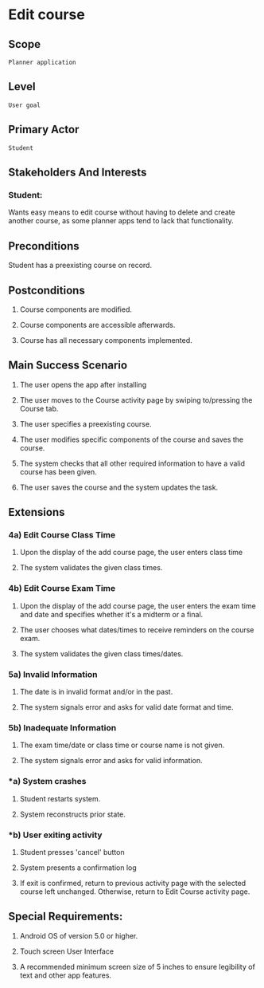 # Edit course 
## Scope
    Planner application 
## Level
    User goal
## Primary Actor 
    Student 
## Stakeholders And Interests
### Student: 
Wants easy means to edit course without having to delete and create another course, as some planner apps tend to lack that functionality.  

## Preconditions
Student has a preexisting course on record.

## Postconditions

1. Course components are modified.

2. Course components are accessible afterwards.

3. Course has all necessary components implemented.



## Main Success Scenario



1. The user opens the app after installing

2. The user moves to the Course activity page by swiping to/pressing the Course tab.

3. The user specifies a preexisting course.

4. The user modifies specific components of the course and saves the course.

5. The system checks that all other required information to have a valid course has been given.

6. The user saves the course and the system updates the task.



## Extensions

### 4a) Edit Course Class Time

1. Upon the display of the add course page, the user enters class time

2. The system validates the given class times.

### 4b) Edit Course Exam Time

1. Upon the display of the add course page, the user enters the exam time and date and specifies whether it's a midterm or a final.

2. The user chooses what dates/times to receive reminders on the course exam.

3. The system validates the given class times/dates.



### 5a) Invalid Information

1. The date is in invalid format and/or in the past.

2. The system signals error and asks for valid date format and time.

### 5b) Inadequate Information

1. The exam time/date or class time or course name is not given.

2. The system signals error and asks for valid information.



### *a) System crashes

1. Student restarts system.

2. System reconstructs prior state.

### *b) User exiting activity

1. Student presses 'cancel' button

2. System presents a confirmation log

3. If exit is confirmed, return to previous activity page with the selected course left unchanged. Otherwise, return to Edit Course activity page.







## Special Requirements:

1. Android OS of version 5.0 or higher.

2. Touch screen User Interface

3. A recommended minimum screen size of 5 inches to ensure legibility of text and other app features. 
